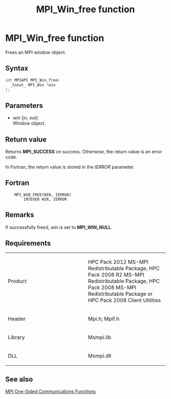 ﻿---
title: MPI_Win_free function
TOCTitle: MPI_Win_free function
ms:assetid: daa35d13-e417-4159-99fb-ff9f9605df11
ms:mtpsurl: https://msdn.microsoft.com/en-us/library/Dn520603(v=VS.85)
ms:contentKeyID: 59361074
ms.date: 03/28/2018
mtps_version: v=VS.85
f1_keywords:
- MPI_WIN_FREE
- mpif/MPI_Win_free
- mpi/MPI_WIN_FREE
dev_langs:
- C++
- C
---

# MPI\_Win\_free function

Frees an MPI window object.

## Syntax

``` c++
int MPIAPI MPI_Win_free(
  _Inout_ MPI_Win *win
);
```

## Parameters

  - *win* \[in, out\]  
    Window object.

## Return value

Returns **MPI\_SUCCESS** on success. Otherwise, the return value is an error code.

In Fortran, the return value is stored in the *IERROR* parameter.

## Fortran

``` FORTRAN
    MPI_WIN_FREE(WIN, IERROR)
        INTEGER WIN, IERROR
```

## Remarks

If successfully freed, *win* is set to **MPI\_WIN\_NULL**.

## Requirements

<table>
<colgroup>
<col style="width: 50%" />
<col style="width: 50%" />
</colgroup>
<tbody>
<tr class="odd">
<td><p>Product</p></td>
<td><p>HPC Pack 2012 MS-MPI Redistributable Package, HPC Pack 2008 R2 MS-MPI Redistributable Package, HPC Pack 2008 MS-MPI Redistributable Package or HPC Pack 2008 Client Utilities</p></td>
</tr>
<tr class="even">
<td><p>Header</p></td>
<td>Mpi.h;
Mpif.h</td>
</tr>
<tr class="odd">
<td><p>Library</p></td>
<td>Msmpi.lib</td>
</tr>
<tr class="even">
<td><p>DLL</p></td>
<td>Msmpi.dll</td>
</tr>
</tbody>
</table>


## See also

[MPI One-Sided Communications Functions](mpi-one-sided-communications-functions.md)

